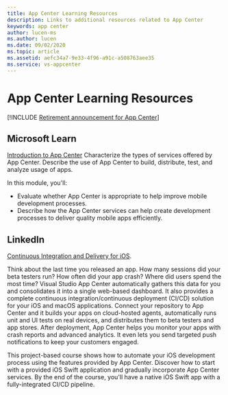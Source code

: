 ```yaml
---
title: App Center Learning Resources
description: Links to additional resources related to App Center
keywords: app center
author: lucen-ms
ms.author: lucen
ms.date: 09/02/2020
ms.topic: article
ms.assetid: aefc34a7-9e33-4f96-a91c-a508763aee35
ms.service: vs-appcenter
---
```


# App Center Learning Resources

[!INCLUDE [Retirement announcement for App Center](../includes/retirement.md)]

## Microsoft Learn
[Introduction to App Center](/training/modules/intro-to-app-center/)
Characterize the types of services offered by App Center. Describe the use of App Center to build, distribute, test, and analyze usage of apps.

In this module, you'll:
- Evaluate whether App Center is appropriate to help improve mobile development processes.
- Describe how the App Center services can help create development processes to deliver quality mobile apps efficiently.

## LinkedIn
[Continuous Integration and Delivery for iOS](https://www.linkedin.com/learning/app-center-continuous-integration-and-delivery-for-ios?u=3322).

Think about the last time you released an app. How many sessions did your beta testers run? How often did your app crash? Where did users spend the most time? Visual Studio App Center automatically gathers this data for you and consolidates it into a single web-based dashboard. It also provides a complete continuous integration/continuous deployment (CI/CD) solution for your iOS and macOS applications. Connect your repository to App Center and it builds your apps on cloud-hosted agents, automatically runs unit and UI tests on real devices, and distributes them to beta testers and app stores. After deployment, App Center helps you monitor your apps with crash reports and advanced analytics. It even lets you send targeted push notifications to keep your customers engaged.

This project-based course shows how to automate your iOS development process using the features provided by App Center. Discover how to start with a provided iOS Swift application and gradually incorporate App Center services. By the end of the course, you'll have a native iOS Swift app with a fully-integrated CI/CD pipeline.
